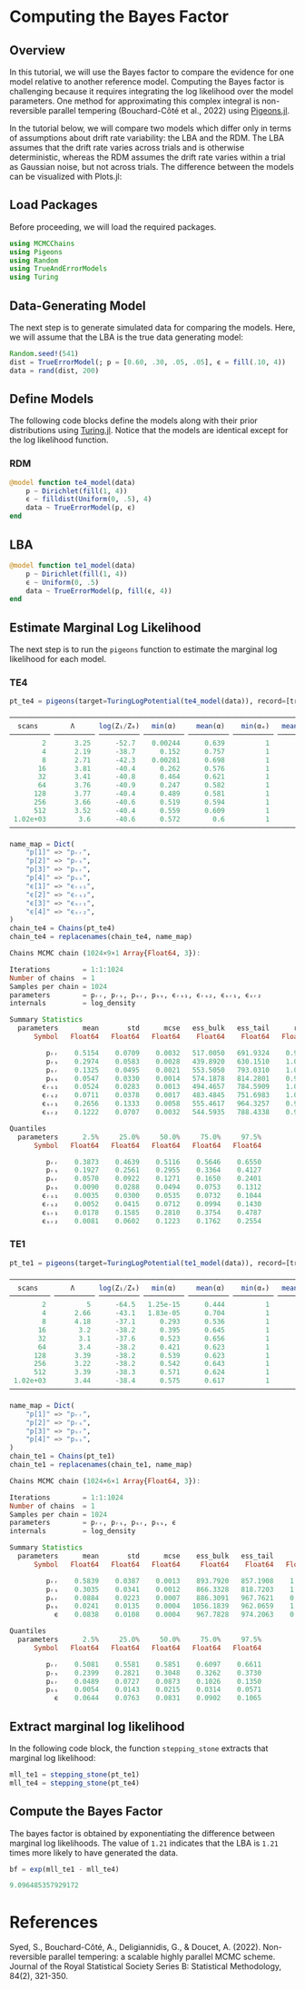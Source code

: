 # Computing the Bayes Factor

## Overview

In this tutorial, we will use the Bayes factor to compare the evidence for one model relative to another reference model. Computing the Bayes factor is challenging because it requires integrating the log likelihood over the model parameters. One method for approximating this complex integral is non-reversible parallel tempering (Bouchard-Côté et al., 2022) using 
[Pigeons.jl](https://julia-tempering.github.io/Pigeons.jl/dev/). 

In the tutorial below, we will compare two models which differ only in terms of assumptions about drift rate variability: the LBA and the RDM. The LBA assumes that the drift rate varies across trials and is otherwise deterministic, whereas the RDM assumes the drift rate varies within a trial as Gaussian noise, but not across trials. The difference between the models can be visualized with Plots.jl:

## Load Packages

Before proceeding, we will load the required packages.
```julia
using MCMCChains
using Pigeons
using Random
using TrueAndErrorModels
using Turing
```

## Data-Generating Model

The next step is to generate simulated data for comparing the models. Here, we will assume that the LBA is the
true data generating model:
```julia
Random.seed!(541)
dist = TrueErrorModel(; p = [0.60, .30, .05, .05], ϵ = fill(.10, 4))
data = rand(dist, 200)
```

## Define Models 
The following code blocks define the models along with their prior distributions using [Turing.jl](https://turinglang.org/stable/). Notice that the models are identical except for the log likelihood function.

### RDM

```julia
@model function te4_model(data)
    p ~ Dirichlet(fill(1, 4))
    ϵ ~ filldist(Uniform(0, .5), 4)
    data ~ TrueErrorModel(p, ϵ)
end
```

## LBA 

```julia
@model function te1_model(data)
    p ~ Dirichlet(fill(1, 4))
    ϵ ~ Uniform(0, .5)
    data ~ TrueErrorModel(p, fill(ϵ, 4))
end
```
## Estimate Marginal Log Likelihood
The next step is to run the `pigeons` function to estimate the marginal log likelihood for each model. 
### TE4
```julia
pt_te4 = pigeons(target=TuringLogPotential(te4_model(data)), record=[traces])
```
```julia
────────────────────────────────────────────────────────────────────────────
  scans        Λ      log(Z₁/Z₀)   min(α)     mean(α)    min(αₑ)   mean(αₑ) 
────────── ────────── ────────── ────────── ────────── ────────── ──────────
        2       3.25      -52.7    0.00244      0.639          1          1 
        4       2.19      -38.7      0.152      0.757          1          1 
        8       2.71      -42.3    0.00281      0.698          1          1 
       16       3.81      -40.4      0.262      0.576          1          1 
       32       3.41      -40.8      0.464      0.621          1          1 
       64       3.76      -40.9      0.247      0.582          1          1 
      128       3.77      -40.4      0.489      0.581          1          1 
      256       3.66      -40.6      0.519      0.594          1          1 
      512       3.52      -40.4      0.559      0.609          1          1 
 1.02e+03        3.6      -40.6      0.572        0.6          1          1 
────────────────────────────────────────────────────────────────────────────
```


```julia
name_map = Dict(
    "p[1]" => "pᵣᵣ",
    "p[2]" => "pᵣₛ",
    "p[3]" => "pₛᵣ",
    "p[4]" => "pₛₛ",
    "ϵ[1]" => "ϵᵣₛ₁",
    "ϵ[2]" => "ϵᵣₛ₂",
    "ϵ[3]" => "ϵₛᵣ₁",
    "ϵ[4]" => "ϵₛᵣ₂",
)
chain_te4 = Chains(pt_te4)
chain_te4 = replacenames(chain_te4, name_map)
```

```julia 
Chains MCMC chain (1024×9×1 Array{Float64, 3}):

Iterations        = 1:1:1024
Number of chains  = 1
Samples per chain = 1024
parameters        = pᵣᵣ, pᵣₛ, pₛᵣ, pₛₛ, ϵᵣₛ₁, ϵᵣₛ₂, ϵₛᵣ₁, ϵₛᵣ₂
internals         = log_density

Summary Statistics
  parameters      mean       std      mcse   ess_bulk   ess_tail      rhat   ess_per_sec 
      Symbol   Float64   Float64   Float64    Float64    Float64   Float64       Missing 

         pᵣᵣ    0.5154    0.0709    0.0032   517.0050   691.9324    0.9991       missing
         pᵣₛ    0.2974    0.0583    0.0028   439.8920   630.1510    1.0065       missing
         pₛᵣ    0.1325    0.0495    0.0021   553.5050   793.0310    1.0001       missing
         pₛₛ    0.0547    0.0330    0.0014   574.1878   814.2801    0.9994       missing
        ϵᵣₛ₁    0.0524    0.0283    0.0013   494.4657   784.5909    1.0016       missing
        ϵᵣₛ₂    0.0711    0.0378    0.0017   483.4845   751.6983    1.0031       missing
        ϵₛᵣ₁    0.2656    0.1333    0.0058   555.4617   964.3257    0.9996       missing
        ϵₛᵣ₂    0.1222    0.0707    0.0032   544.5935   788.4338    0.9999       missing

Quantiles
  parameters      2.5%     25.0%     50.0%     75.0%     97.5% 
      Symbol   Float64   Float64   Float64   Float64   Float64 

         pᵣᵣ    0.3873    0.4639    0.5116    0.5646    0.6550
         pᵣₛ    0.1927    0.2561    0.2955    0.3364    0.4127
         pₛᵣ    0.0570    0.0922    0.1271    0.1650    0.2401
         pₛₛ    0.0090    0.0288    0.0494    0.0753    0.1312
        ϵᵣₛ₁    0.0035    0.0300    0.0535    0.0732    0.1044
        ϵᵣₛ₂    0.0052    0.0415    0.0712    0.0994    0.1430
        ϵₛᵣ₁    0.0178    0.1585    0.2810    0.3754    0.4787
        ϵₛᵣ₂    0.0081    0.0602    0.1223    0.1762    0.2554
```

### TE1
```julia
pt_te1 = pigeons(target=TuringLogPotential(te1_model(data)), record=[traces])
```

```julia
────────────────────────────────────────────────────────────────────────────
  scans        Λ      log(Z₁/Z₀)   min(α)     mean(α)    min(αₑ)   mean(αₑ) 
────────── ────────── ────────── ────────── ────────── ────────── ──────────
        2          5      -64.5   1.25e-15      0.444          1          1 
        4       2.66      -43.1   1.83e-05      0.704          1          1 
        8       4.18      -37.1      0.293      0.536          1          1 
       16        3.2      -38.2      0.395      0.645          1          1 
       32        3.1      -37.6      0.523      0.656          1          1 
       64        3.4      -38.2      0.421      0.623          1          1 
      128       3.39      -38.2      0.539      0.623          1          1 
      256       3.22      -38.2      0.542      0.643          1          1 
      512       3.39      -38.3      0.571      0.624          1          1 
 1.02e+03       3.44      -38.4      0.575      0.617          1          1 
────────────────────────────────────────────────────────────────────────────
```
```julia
name_map = Dict(
    "p[1]" => "pᵣᵣ",
    "p[2]" => "pᵣₛ",
    "p[3]" => "pₛᵣ",
    "p[4]" => "pₛₛ",
)
chain_te1 = Chains(pt_te1)
chain_te1 = replacenames(chain_te1, name_map)
```

```julia 
Chains MCMC chain (1024×6×1 Array{Float64, 3}):

Iterations        = 1:1:1024
Number of chains  = 1
Samples per chain = 1024
parameters        = pᵣᵣ, pᵣₛ, pₛᵣ, pₛₛ, ϵ
internals         = log_density

Summary Statistics
  parameters      mean       std      mcse    ess_bulk   ess_tail      rhat   ess_per_sec 
      Symbol   Float64   Float64   Float64     Float64    Float64   Float64       Missing 

         pᵣᵣ    0.5839    0.0387    0.0013    893.7920   857.1908    1.0015       missing
         pᵣₛ    0.3035    0.0341    0.0012    866.3328   818.7203    1.0042       missing
         pₛᵣ    0.0884    0.0223    0.0007    886.3091   967.7621    0.9998       missing
         pₛₛ    0.0241    0.0135    0.0004   1056.1839   962.0659    1.0000       missing
           ϵ    0.0838    0.0108    0.0004    967.7828   974.2063    0.9992       missing

Quantiles
  parameters      2.5%     25.0%     50.0%     75.0%     97.5% 
      Symbol   Float64   Float64   Float64   Float64   Float64 

         pᵣᵣ    0.5081    0.5581    0.5851    0.6097    0.6611
         pᵣₛ    0.2399    0.2821    0.3048    0.3262    0.3730
         pₛᵣ    0.0489    0.0727    0.0873    0.1026    0.1350
         pₛₛ    0.0054    0.0143    0.0215    0.0314    0.0571
           ϵ    0.0644    0.0763    0.0831    0.0902    0.1065
```

## Extract marginal log likelihood
In the following code block, the function `stepping_stone` extracts that marginal log likelihood:
```julia
mll_te1 = stepping_stone(pt_te1)
mll_te4 = stepping_stone(pt_te4)
```

## Compute the Bayes Factor
The bayes factor is obtained by exponentiating the difference between marginal log likelihoods. The value of `1.21` indicates that the LBA is `1.21` times more likely to have generated the data. 
```julia
bf = exp(mll_te1 - mll_te4)
```
```julia 
9.096485357929172
```
# References

Syed, S., Bouchard-Côté, A., Deligiannidis, G., & Doucet, A. (2022). Non-reversible parallel tempering: a scalable highly parallel MCMC scheme. Journal of the Royal Statistical Society Series B: Statistical Methodology, 84(2), 321-350.